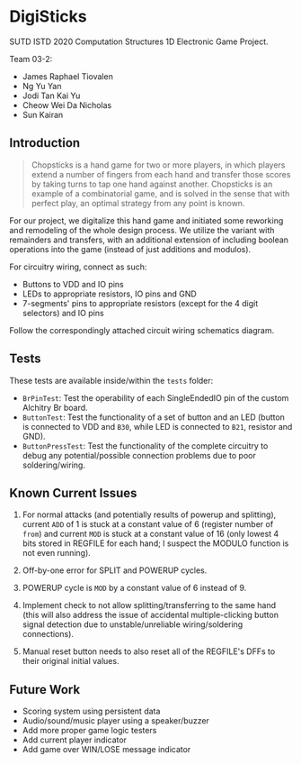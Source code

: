 # DigiSticks

SUTD ISTD 2020 Computation Structures 1D Electronic Game Project.

Team 03-2:

- James Raphael Tiovalen
- Ng Yu Yan
- Jodi Tan Kai Yu
- Cheow Wei Da Nicholas
- Sun Kairan

## Introduction

> Chopsticks is a hand game for two or more players, in which players extend a number of fingers from each hand and transfer those scores by taking turns to tap one hand against another. Chopsticks is an example of a combinatorial game, and is solved in the sense that with perfect play, an optimal strategy from any point is known.

For our project, we digitalize this hand game and initiated some reworking and remodeling of the whole design process. We utilize the variant with remainders and transfers, with an additional extension of including boolean operations into the game (instead of just additions and modulos).

For circuitry wiring, connect as such:

- Buttons to VDD and IO pins
- LEDs to appropriate resistors, IO pins and GND
- 7-segments' pins to appropriate resistors (except for the 4 digit selectors) and IO pins

Follow the correspondingly attached circuit wiring schematics diagram.

## Tests

These tests are available inside/within the `tests` folder:

- `BrPinTest`: Test the operability of each SingleEndedIO pin of the custom Alchitry Br board.
- `ButtonTest`: Test the functionality of a set of button and an LED (button is connected to VDD and `B30`, while LED is connected to `B21`, resistor and GND).
- `ButtonPressTest`: Test the functionality of the complete circuitry to debug any potential/possible connection problems due to poor soldering/wiring.

## Known Current Issues

1. For normal attacks (and potentially results of powerup and splitting), current `ADD` of 1 is stuck at a constant value of 6 (register number of `from`) and current `MOD` is stuck at a constant value of 16 (only lowest 4 bits stored in REGFILE for each hand; I suspect the MODULO function is not even running).

2. Off-by-one error for SPLIT and POWERUP cycles.

3. POWERUP cycle is `MOD` by a constant value of 6 instead of 9.

4. Implement check to not allow splitting/transferring to the same hand (this will also address the issue of accidental multiple-clicking button signal detection due to unstable/unreliable wiring/soldering connections).

5. Manual reset button needs to also reset all of the REGFILE's DFFs to their original initial values.

## Future Work

- Scoring system using persistent data
- Audio/sound/music player using a speaker/buzzer
- Add more proper game logic testers
- Add current player indicator
- Add game over WIN/LOSE message indicator
